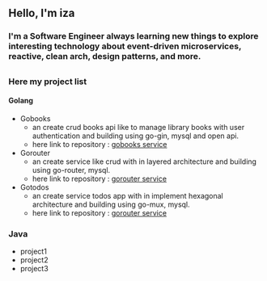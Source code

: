 <!-- 👋 Hi there! I'm **M** -->
##  Hello, I'm iza

### I'm a **Software Engineer** always learning new things to explore interesting technology about event-driven microservices, reactive, clean arch, design patterns, and more.
##
### Here my project list
#### Golang
- Gobooks
    - an create crud books api like to manage library books with user authentication and building using go-gin, mysql and open api.
    - here link to repository : [gobooks service](https://github.com/mftakhullaziz/gobooks) 
- Gorouter
    - an create service like crud with in layered architecture and building using go-router, mysql.
    - here link to repository : [gorouter service](https://github.com/mftakhullaziz/gorouter) 
- Gotodos
    - an create service todos app with in implement hexagonal architecture and building using go-mux, mysql.
    - here link to repository : [gorouter service](https://github.com/mftakhullaziz/gotodos)
     
### Java
- project1
- project2
- project3
      

<!--   Backend Engineer | Software Engineer | Software Development Engineer  -->
  
<!--   Good Programming Language Java, Python, Go
  - Event Driven Microservices, 
  - Reactive Programming, 
  - Clean architecture and Design Pattern
   -->
<!--   Lets connect with me...  -->
     
<!--   😄 Software Engineer Its Fun Just Create Code & fixing bug like Make Coffe and custom flavor  -->
  
<!-- <a href="#" target="_blank"> <img src="https://img.shields.io/github/followers/mftakhullaziz?style=social" alt="python" width="150" height="30"/></a> &nbsp;
<a href="https://www.linkedin.com/in/amift"> <img src="https://img.shields.io/badge/-Linkedin-blue?style=flat&logo=linkedin" alt="go" width="100" height="30"/></a> &nbsp;
<a href="https://mfthza.github.io"><img src="https://img.shields.io/badge/-mftakhullaziz.io-grey?style=flat&logo=java&logoColor=white" alt="java" width="140" height="30"/></a> &nbsp;

<a href="#" target="_blank"><img src="https://komarev.com/ghpvc/?username=mfthza&style=flat&color=brightgreen&label=visit-here" alt="spark" width="130" height="30"/></a> &nbsp; -->


<!-- ## -->
<!-- #### **Technologies Stacks**

[![My Skills](https://skills.thijs.gg/icons?i=java,go,python,c,spring,flask,rxjs,git,docker,linux,tensorflow,hibernate&theme=dark)](https://skills.thijs.gg) -->

<!-- <a href="#" target="_blank"><img src="https://img.shields.io/badge/-Java-00001a?style=flat&logo=java&logoColor=white" alt="java" width="50" height="30"/></a> &nbsp;
<a href="#" target="_blank"><img src="https://img.shields.io/badge/-Python-00001a?style=flat&logo=python" alt="python" width="95" height="30"/></a> &nbsp;
<a href="#" target="_blank"><img src="https://img.shields.io/badge/-Golang-00001a?style=flat&logo=go" alt="go" width="95" height="30"/></a> &nbsp;
<a href="#" target="_blank"><img src="https://img.shields.io/badge/-Spark-00001a?style=flat&logo=apache-spark" alt="spark" width="90" height="30"/></a> &nbsp;
<a href="#" target="_blank"><img src="https://img.shields.io/badge/-Elastic-00001a?style=flat&logo=elastic" alt="spark" width="95" height="30"/></a> &nbsp;
<a href="#" target="_blank"><img src="https://img.shields.io/badge/-Springboot-00001a?style=flat&logo=springboot" alt="spark" width="130" height="30"/></a> &nbsp;
<a href="#" target="_blank"><img src="https://img.shields.io/badge/-Sql-00001a?style=flat&logo=mysql" alt="spark" width="65" height="30"/></a> &nbsp;
<a href="#" target="_blank"><img src="https://img.shields.io/badge/-Swagger-00001a?style=flat&logo=swagger" alt="spark" width="110" height="30"/></a> &nbsp;
<a href="#" target="_blank"><img src="https://img.shields.io/badge/-Kafka-00001a?style=flat&logo=apache-kafka" alt="spark" width="85" height="30"/></a> &nbsp;
<a href="#" target="_blank"><img src="https://img.shields.io/badge/-Flask-00001a?style=flat&logo=flask" alt="spark" width="75" height="30"/></a>
<a href="#" target="_blank"><img src="https://img.shields.io/badge/-Hibernate-00001a?style=flat&logo=hibernate" alt="spark" width="120" height="30"/></a> &nbsp;
<a href="#" target="_blank"><img src="https://img.shields.io/badge/-Linux-00001a?style=flat&logo=ubuntu" alt="spark" width="88" height="30"/></a> &nbsp;
<a href="#" target="_blank"><img src="https://img.shields.io/badge/-Docker-00001a?style=flat&logo=docker" alt="spark" width="88" height="30"/></a> &nbsp;
<a href="#" target="_blank"><img src="https://img.shields.io/badge/-Spring-00001a?style=flat&logo=spring" alt="spark" width="95" height="30"/></a> &nbsp;
<a href="#" target="_blank"><img src="https://img.shields.io/badge/-Tensorflow-00001a?style=flat&logo=tensorflow" alt="spark" width="120" height="30"/></a> &nbsp; -->


<!-- ## 
#### **My Github Stat's** -->
<!--
![Miftakhul's GitHub stats](https://github-readme-stats-eight-theta.vercel.app/api?username=amifth&show_icons=true&theme=dark&include_all_commits=true&count_private=true)
-->

<!-- <p align="left">
<a href="https://github.com/mfthza">
  <img height="180em" src="https://github-readme-stats-eight-theta.vercel.app/api?username=mftakhullaziz&show_icons=true&count_private=false&layout=compact&theme=react&hide_border=true&bg_color=0D1117&include_all_commits=true&count_private=true"/>
  <img height="180em" src="https://github-readme-stats-eight-theta.vercel.app/api/top-langs/?username=mftakhullaziz&langs_count=6&count_private=false&layout=compact&theme=react&hide_border=true&bg_color=0D1117"/>
</a>
</p> -->

<!--
https://github-readme-stats.vercel.app/api/top-langs/?username=amifth&langs_count=8&count_private=false&layout=compact&theme=react&hide_border=true&bg_color=0D1117
-->

<!--
![Github](https://img.shields.io/github/followers/amifth?style=social)
[![dev.to](https://img.shields.io/badge/-MyLinkedIn-blue?style=flat&logo=linkedin)](https://www.linkedin.com/in/amift)
-->

<!--
![PYTHON](https://img.shields.io/badge/-Python-302f2f?style=flat&logo=python)&nbsp;
![GOLANG](https://img.shields.io/badge/-Golang-302f2f?style=flat&logo=go)&nbsp;
![JAVA](https://img.shields.io/badge/-Java-302f2f?style=flat&logo=java)&nbsp;
![ELASTICSEARCH](https://img.shields.io/badge/-Elasticsearch-302f2f?style=flat&logo=elastic)&nbsp;
![SPRINGBOOT](https://img.shields.io/badge/-Springboot-302f2f?style=flat&logo=springboot)&nbsp;
![SQL](https://img.shields.io/badge/-MySQL-302f2f?style=flat&logo=mysql)&nbsp;
![TENSORFLOW](https://img.shields.io/badge/-Tensorflow-302f2f?style=flat&logo=tensorflow)&nbsp;
![FLASK](https://img.shields.io/badge/-Flask-302f2f?style=flat&logo=flask)&nbsp;
![DJANGO](https://img.shields.io/badge/-Django-302f2f?style=flat&logo=django)&nbsp;
![Swagger](https://img.shields.io/badge/-Swagger-302f2f?style=flat&logo=swagger)&nbsp;
![Kafka](https://img.shields.io/badge/-Kafka-302f2f?style=flat&logo=apache-kafka)&nbsp;
![Spark](https://img.shields.io/badge/-Spark-302f2f?style=flat&logo=apache-spark)&nbsp;
-->

<!-- ![](https://komarev.com/ghpvc/?username=amifth&style=flat&color=brightgreen&label=VisitHere) -->

<!--[![Top Langs](https://github-readme-stats.vercel.app/api/top-langs/?username=amifth&layout=compact)](https://github.com/amifth/github-readme-stats)
[![Readme Card](https://github-readme-stats.vercel.app/api/pin/?username=amifth&repo=ApiGo)](https://github.com/amifth/github-readme-stats)
[![GitHub Streak](https://github-readme-streak-stats.herokuapp.com/?user=amifth&theme=light)](https://git.io/streak-stats) -->

<!-- ![Anaconda](https://img.shields.io/badge/-Anaconda-05122A?style=flat&logo=anaconda)&nbsp;
![Keras](https://img.shields.io/badge/-Keras-05122A?style=flat&logo=keras)&nbsp;
![Pandas](https://img.shields.io/badge/-Pandas-05122A?style=flat&logo=pandas)&nbsp;
![Kibana](https://img.shields.io/badge/-Kibana-05122A?style=flat&logo=kibana)&nbsp;
![SKlearn](https://img.shields.io/badge/-ScikitLearn-05122A?style=flat&logo=scikitlearn)&nbsp;
![Numpy](https://img.shields.io/badge/-Numpy-05122A?style=flat&logo=numpy)&nbsp;
![OpenCV](https://img.shields.io/badge/-OpenCV-05122A?style=flat&logo=opencv)&nbsp;
![Node.js](https://img.shields.io/badge/-VSCode-05122A?style=flat&logo=visualstudiocode)&nbsp;
![JavaScript](https://img.shields.io/badge/-JavaScript-05122A?style=flat&logo=javascript)&nbsp;
![React](https://img.shields.io/badge/-React-05122A?style=flat&logo=react)&nbsp;
![Node.js](https://img.shields.io/badge/-Node.js-05122A?style=flat&logo=node.js)&nbsp;
![Node.js](https://img.shields.io/badge/-Golang-05122A?style=flat&logo=go)&nbsp;
![Node.js](https://img.shields.io/badge/-MongoDB-05122A?style=flat&logo=mongodb)&nbsp;
![Node.js](https://img.shields.io/badge/-Swagger-05122A?style=flat&logo=swagger)&nbsp;
![Node.js](https://img.shields.io/badge/-GitHub-05122A?style=flat&logo=github)&nbsp;

<br>
<p align="left">
<a href="#" target="_blank"> <img src="https://raw.githubusercontent.com/devicons/devicon/master/icons/python/python-original.svg" alt="python" width="40" height="40"/></a> &nbsp;
<a href="#" target="_blank"> <img src="https://raw.githubusercontent.com/xtenzQ/xtenzQ/master/icons/tensorflow.svg" alt="python" width="40" height="40"/></a> &nbsp;
<a href="#" target="_blank"> <img src="https://raw.githubusercontent.com/devicons/devicon/master/icons/jupyter/jupyter-original-wordmark.svg" alt="jupyter" width="60" height="60"/></a> &nbsp;
<a href="#" target="_blank"> <img src="https://raw.githubusercontent.com/devicons/devicon/master/icons/javascript/javascript-original.svg" alt="javascript" width="40" height="40"/></a> &nbsp;
<a href="#" target="_blank"> <img src="https://raw.githubusercontent.com/devicons/devicon/master/icons/java/java-original.svg" alt="java" width="40" height="40"/></a> &nbsp;
<a href="#" target="_blank"> <img src="https://raw.githubusercontent.com/devicons/devicon/master/icons/go/go-original.svg" alt="java" width="40" height="40"/></a> &nbsp;
<a href="#" target="_blank"> <img src="https://www.vectorlogo.zone/logos/dartlang/dartlang-icon.svg" alt="dart" width="60" height="60"/> </a> &nbsp;
<a href="#" target="_blank"> <img src="https://reactnative.dev/img/header_logo.svg" alt="reactnative" width="60" height="60"/> </a> &nbsp;
<a href="#" target="_blank"> <img src="https://www.vectorlogo.zone/logos/flutterio/flutterio-icon.svg" alt="flutter" width="60" height="60"/> </a> &nbsp;
<a href="#" target="_blank"> <img src="https://raw.githubusercontent.com/devicons/devicon/master/icons/nodejs/nodejs-original-wordmark.svg" alt="nodejs" width="60" height="60"/> </a> &nbsp;
<a href="#" target="_blank"> <img src="https://raw.githubusercontent.com/devicons/devicon/master/icons/express/express-original-wordmark.svg" alt="express" width="60" height="60"/> </a> &nbsp;
<a href="#" target="_blank"> <img src="https://raw.githubusercontent.com/devicons/devicon/master/icons/mongodb/mongodb-original-wordmark.svg" alt="mongodb" width="60" height="60"/> </a> &nbsp;
<a href="#" target="_blank"> <img src="https://raw.githubusercontent.com/devicons/devicon/master/icons/redux/redux-original.svg" alt="redux" width="60" height="60"/> </a> &nbsp;
<a href="#" target="_blank"> <img src="https://www.vectorlogo.zone/logos/getpostman/getpostman-icon.svg" alt="postman" width="60" height="60"/> </a> &nbsp;

**Amifth** is a ✨ _special_ ✨ repository because its `README.md` (this file) appears on your GitHub profile.
 Here are some ideas to get you started:
- 🔭 I’m currently working on ...
- 🌱 I’m currently learning ...
- 👯 I’m looking to collaborate on ...
- 🤔 I’m looking for help with ...
- 💬 Ask me about ...
- 📫 How to reach me: ...
- 😄 Pronouns: ...
- ⚡ Fun fact: ...
 -->

